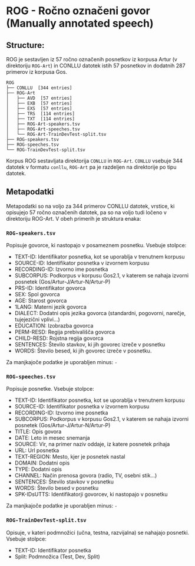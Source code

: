 # ROG - Ročno označeni govor (Manually annotated speech)

## Structure:

ROG je sestavljen iz 57 ročno označenih posnetkov iz korpusa Artur (v direktoriju `ROG-Art`) in CONLLU datotek istih 57 posnetkov in dodatnih 287 primerov iz korpusa Gos.


```
ROG
├── CONLLU  [344 entries]
├── ROG-Art
│   ├── AVD  [57 entries]
│   ├── EXB  [57 entries]
│   ├── EXS  [57 entries]
│   ├── TRS  [114 entries]
│   ├── TXT  [114 entries]
│   ├── ROG-Art-speakers.tsv
│   ├── ROG-Art-speeches.tsv
│   └── ROG-Art-TrainDevTest-split.tsv
├── ROG-speakers.tsv
├── ROG-speeches.tsv
└── ROG-TrainDevTest-split.tsv
```

Korpus ROG sestavljata direktorija `CONLLU` in `ROG-Art`. `CONLLU` vsebuje 344 datotek v formatu `conllu`, `ROG-Art` pa je razdeljen na direktorije po tipu datotek.

## Metapodatki

Metapodatki so na voljo za 344 primerov CONLLU datotek, vrstice, ki opisujejo 57 ročno označenih datotek, pa so na voljo tudi ločeno v direktoriju ROG-Art. V obeh primerih je struktura enaka:

### `ROG-speakers.tsv`

Popisuje govorce, ki nastopajo v posameznem posnetku. Vsebuje stolpce:

* TEXT-ID: Identifikator posnetka, kot se uporablja v trenutnem korpusu
* SOURCE-ID: Identifikator posnetka v izvornem korpusu
* RECORDING-ID: Izvorno ime posnetka
* SUBCORPUS: Podkorpus v korpusu Gos2.1, v katerem se nahaja izvorni posnetek (Gos/Artur-J/Artur-N/Artur-P)
* PRS-ID: Identifikator govorca
* SEX: Spol govorca
* AGE: Starost govorca
* 1LANG: Materni jezik govorca
* DIALECT: Dodatni opis jezika govorca (standardni, pogovorni, narečje, tujejezični vplivi...)
* EDUCATION: Izobrazba govorca
* PERM-RESD: Regija prebivališča govorca
* CHILD-RESD: Rojstna regija govorca
* SENTENCES: Število stavkov, ki jih govorec izreče v posnetku
* WORDS: Število besed, ki jih govorec izreče v posnetku.

Za manjkajoče podatke je uporabljen minus: `-`

### `ROG-speeches.tsv`

Popisuje posnetke. Vsebuje stolpce:

* TEXT-ID: Identifikator posnetka, kot se uporablja v trenutnem korpusu
* SOURCE-ID: Identifikator posnetka v izvornem korpusu
* RECORDING-ID: Izvorno ime posnetka
* SUBCORPUS: Podkorpus v korpusu Gos2.1, v katerem se nahaja izvorni posnetek (Gos/Artur-J/Artur-N/Artur-P)
* TITLE: Opis govora
* DATE: Leto in mesec snemanja
* SOURCE: Vir, na primer naziv oddaje, iz katere posnetek prihaja
* URL: Url posnetka
* TEXT-REGION: Mesto, kjer je posnetek nastal
* DOMAIN: Dodatni opis
* TYPE: Dodatni opis
* CHANNEL: Način prenosa govora (radio, TV, osebni stik...)
* SENTENCES: Število stavkov v posnetku
* WORDS: Število besed v posnetku
* SPK-IDsUTTS: Identifikatorji govorcev, ki nastopajo v posnetku

Za manjkajoče podatke je uporabljen minus: `-`

### `ROG-TrainDevTest-split.tsv`

Opisuje, v kateri podmnožici (učna, testna, razvijalna) se nahajajo posnetki. Vsebuje stolpce:
* TEXT-ID: Identifikator posnetka
* Split: Podmnožica (Test, Dev, Split)